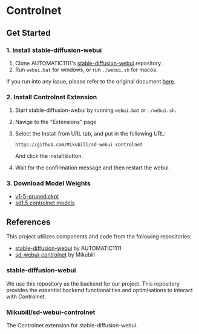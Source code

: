 # Controlnet

## Get Started

### 1. Install stable-diffusion-webui

1.  Clone AUTOMATIC1111's [stable-diffusion-webui](https://github.com/AUTOMATIC1111/stable-diffusion-webui) repository.
2.  Run `webui.bat` for windows, or run `./webui.sh` for macos.

If you run into any issue, please refer to the original document [here](https://github.com/AUTOMATIC1111/stable-diffusion-webui).

### 2. Install Controlnet Extension

1. Start stable-diffusion-webui by running `webui.bat` or `./webui.sh`.
2. Navige to the "Extensions" page
3. Select the Install from URL tab, and put in the following URL:

   `https://github.com/Mikubill/sd-webui-controlnet`

   And click the install button.

4. Wait for the confirmation message and then restart the webui.

### 3. Download Model Weights

- [v1-5-pruned.ckpt](https://huggingface.co/runwayml/stable-diffusion-v1-5/tree/main)
- [sd1.5 controlnet models](https://huggingface.co/lllyasviel/ControlNet-v1-1/tree/main)

## References

This project utilizes components and code from the following repositories:

- [stable-diffusion-webui](https://github.com/AUTOMATIC1111/stable-diffusion-webui) by AUTOMATIC1111
- [sd-webui-controlnet](https://github.com/Mikubill/sd-webui-controlnet) by Mikubill

### stable-diffusion-webui

We use this repository as the backend for our project. This repository provides the essential backend functionalities and optimisations to interact with Controlnet.

### Mikubill/sd-webui-controlnet

The Controlnet extension for stable-diffusion-webui.
